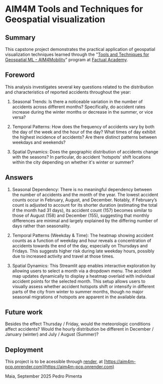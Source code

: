 # AIM4M Tools and Techniques for Geospatial visualization

## Summary
This capstone project demonstrates the practical application of geospatial visualization techniques learned through the "[Tools and Techniques for Geospatial ML - AIM4Mobility](https://factual-academy.com/bundle/aim4mobility)" program at [Factual Academy](https://factual-academy.com/).

## Foreword
This analysis investigates several key questions related to the distribution and characteristics of reported accidents throughout the year:

1. Seasonal Trends: Is there a noticeable variation in the number of accidents across different months? Specifically, do accident rates increase during the winter months or decrease in the summer, or vice versa?

2. Temporal Patterns: How does the frequency of accidents vary by both the day of the week and the hour of the day? What times of day exhibit the highest incidence of accidents? Are there distinct patterns between weekdays and weekends?

3. Spatial Dynamics: Does the geographic distribution of accidents change with the seasons? In particular, do accident 'hotspots' shift locations within the city depending on whether it's winter or summer?

## Answers
1. Seasonal Dependency:
There is no meaningful dependency between the number of accidents and the month of the year. The lowest accident counts occur in February, August, and December. Notably, if February’s count is adjusted to account for its shorter duration (estimating the total if the month had 31 days), its accident count (157) becomes similar to those of August (158) and December (155), suggesting that monthly differences are minimal and largely explained by the differing number of days rather than seasonality.

2. Temporal Patterns (Weekday & Time):
The heatmap showing accident counts as a function of weekday and hour reveals a concentration of accidents towards the end of the day, especially on Thursdays and Fridays. This suggests higher risk during late weekday hours, possibly due to increased activity and travel at those times.

3. Spatial Dynamics:
This Streamlit app enables interactive exploration by allowing users to select a month via a dropdown menu. The accident map updates dynamically to display a heatmap overlaid with individual accident points for the selected month. This setup allows users to visually assess whether accident hotspots shift or intensify in different parts of the city from winter to summer months, though no major seasonal migrations of hotspots are apparent in the available data.

## Future work
Besides the effect Thursday / Friday, would the meteorologic conditions affect accidents? Would the hourly distribution be different in December / January (winter) and July / August (Summer)? 


## Deployment

This project is to be acessible through [render](https://www.onrender.com), at [https://aim4m-pcp.onrender.com](https://aim4m-pcp.onrender.com)

Maia, September 2025
Pedro Pimenta
